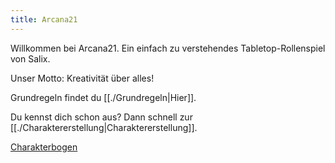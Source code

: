 ```yaml
---
title: Arcana21
---
```


Willkommen bei Arcana21. Ein einfach zu verstehendes Tabletop-Rollenspiel von Salix.

Unser Motto: Kreativität über alles!

Grundregeln findet du [[./Grundregeln|Hier]].

Du kennst dich schon aus? Dann schnell zur [[./Charaktererstellung|Charaktererstellung]].

<a href="./Arcana21_Charakterbogen.pdf" download="Arcana21_Charakterbogen">Charakterbogen</a>